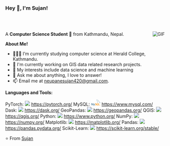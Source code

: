 <h3 title="hehehe"> Hey 👋, I'm Sujan!</h3>

<br />
<br />

A **Computer Science Student** 🚀 from Kathmandu, Nepal.
<img align="right" alt="GIF" src="https://media.giphy.com/media/xFkgeu7dhfgqqxJqmj/giphy.gif" />

**About Me!**

- 👨🏽‍💻 I’m currently studying computer science at Herald College, Kathmandu.
- 🌱 I'm currently working on GIS data related research projects.
- 🤔 My interests include data science and machine learning
- 💬 Ask me about anything, I love to answer!
- 📫 Email me at [neupanesujan420@gmail.com](neupanesujan420.com).

**Languages and Tools:**

>

PyTorch: <code><img height="20" src="https://github.com/valohai/ml-logos/blob/master/pytorch.svg"></code> https://pytorch.org/
MySQL: <code><img height="20" src="https://raw.githubusercontent.com/docker-library/docs/c408469abbac35ad1e4a50a6618836420eb9502e/mysql/logo.png"></code> https://www.mysql.com/
Dask: <code><img height="20" src="https://github.com/dask/dask/blob/main/docs/source/images/dask_icon.svg"></code> https://dask.org/
GeoPandas: <code><img height="20" src="https://user-images.githubusercontent.com/36797143/80921918-6eebf600-8d71-11ea-838f-6e2193cf55f8.png"></code> https://geopandas.org/
QGIS: <code><img height="20" src="https://camo.githubusercontent.com/60d6cf29556915a29fc6140ae0051f27f5fd6ab72b759fdb9fc36a2ec02b5fc4/68747470733a2f2f63646e2e7261776769742e636f6d2f6b6c616b61722f716769735f6c6f676f2f39613564313134612f716769732e73652d6c6f676f2d332e737667"></code> https://qgis.org/
Python: <code><img height="20" src="https://repository-images.githubusercontent.com/201450432/e30c2880-1b5f-11eb-88ff-c7815d6109a3"></code> https://www.python.org/
NumPy: <code><img height="20" src="https://github.com/numpy/numpy/blob/7e7f4adab814b223f7f917369a72757cd28b10cb/branding/icons/numpylogo.svg"></code> https://numpy.org/
Matplotlib: <code><img height="20" src="https://github.com/valohai/ml-logos/blob/master/matplotlib.svg"></code> https://matplotlib.org/
Pandas: <code><img height="20" src="https://github.com/valohai/ml-logos/blob/master/pandas.svg"></code> https://pandas.pydata.org/
Scikit-Learn: <code><img height="20" src="https://github.com/valohai/ml-logos/blob/master/scikit-learn.svg"></code> https://scikit-learn.org/stable/

⭐️ From [Sujan](https://github.com/SujanNeupane42)
